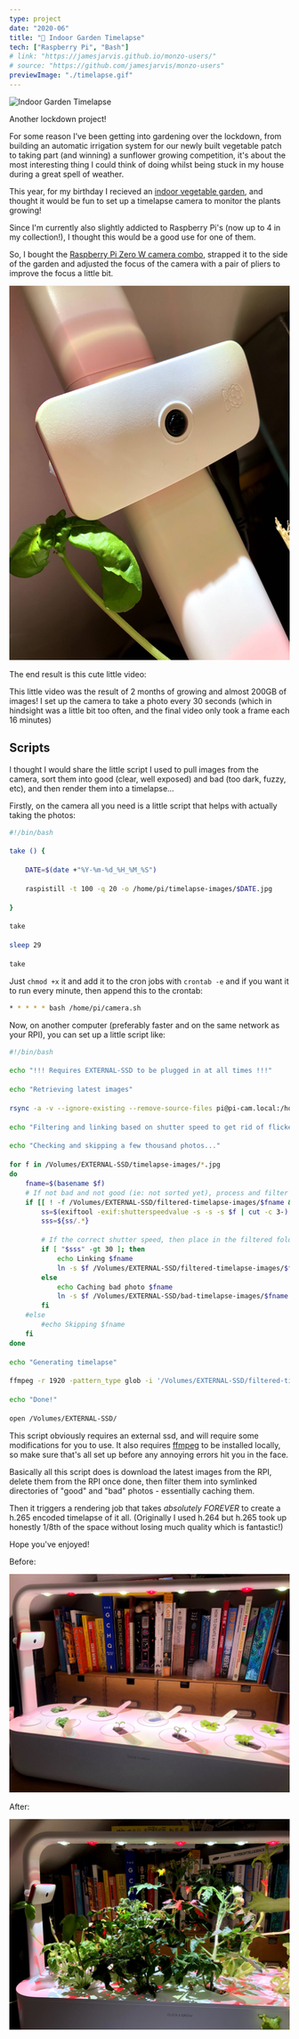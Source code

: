 ```yaml
---
type: project
date: "2020-06"
title: "📸 Indoor Garden Timelapse"
tech: ["Raspberry Pi", "Bash"]
# link: "https://jamesjarvis.github.io/monzo-users/"
# source: "https://github.com/jamesjarvis/monzo-users"
previewImage: "./timelapse.gif"
---
```


![Indoor Garden Timelapse](./timelapse.gif)

Another lockdown project!

For some reason I've been getting into gardening over the lockdown, from building an automatic irrigation system for our newly built vegetable patch to taking part (and winning) a sunflower growing competition, it's about the most interesting thing I could think of doing whilst being stuck in my house during a great spell of weather.

This year, for my birthday I recieved an [indoor vegetable garden](https://amzn.to/31Xp40r), and thought it would be fun to set up a timelapse camera to monitor the plants growing!

Since I'm currently also slightly addicted to Raspberry Pi's (now up to 4 in my collection!), I thought this would be a good use for one of them.

So, I bought the [Raspberry Pi Zero W camera combo](https://thepihut.com/products/adafruit-raspberry-pi-zero-w-camera-pack-includes-pi-zero), strapped it to the side of the garden and adjusted the focus of the camera with a pair of pliers to improve the focus a little bit.

![Pi Cam](./pi-cam.jpg)

The end result is this cute little video:

<!-- TODO: insert video -->

This little video was the result of 2 months of growing and almost 200GB of images!
I set up the camera to take a photo every 30 seconds (which in hindsight was a little bit too often, and the final video only took a frame each 16 minutes)

## Scripts

I thought I would share the little script I used to pull images from the camera, sort them into good (clear, well exposed) and bad (too dark, fuzzy, etc), and then render them into a timelapse...

Firstly, on the camera all you need is a little script that helps with actually taking the photos:

```bash
#!/bin/bash

take () {

    DATE=$(date +"%Y-%m-%d_%H_%M_%S")

    raspistill -t 100 -q 20 -o /home/pi/timelapse-images/$DATE.jpg

}

take

sleep 29

take
```

Just `chmod +x` it and add it to the cron jobs with `crontab -e` and if you want it to run every minute, then append this to the crontab:

```bash
* * * * * bash /home/pi/camera.sh
```

Now, on another computer (preferably faster and on the same network as your RPI), you can set up a little script like:

```bash
#!/bin/bash

echo "!!! Requires EXTERNAL-SSD to be plugged in at all times !!!"

echo "Retrieving latest images"

rsync -a -v --ignore-existing --remove-source-files pi@pi-cam.local:/home/pi/timelapse-images/ /Volumes/EXTERNAL-SSD/timelapse-images

echo "Filtering and linking based on shutter speed to get rid of flickers - VERY SLOW STEP"

echo "Checking and skipping a few thousand photos..."

for f in /Volumes/EXTERNAL-SSD/timelapse-images/*.jpg
do
    fname=$(basename $f)
    # If not bad and not good (ie: not sorted yet), process and filter
    if [[ ! -f /Volumes/EXTERNAL-SSD/filtered-timelapse-images/$fname && ! -f /Volumes/EXTERNAL-SSD/bad-timelapse-images/$fname ]]; then
        ss=$(exiftool -exif:shutterspeedvalue -s -s -s $f | cut -c 3-)
        sss=${ss/.*}

        # If the correct shutter speed, then place in the filtered folder, else cache in the bad folder
        if [ "$sss" -gt 30 ]; then
            echo Linking $fname
            ln -s $f /Volumes/EXTERNAL-SSD/filtered-timelapse-images/$fname
        else
            echo Caching bad photo $fname
            ln -s $f /Volumes/EXTERNAL-SSD/bad-timelapse-images/$fname
        fi
    #else
        #echo Skipping $fname
    fi
done

echo "Generating timelapse"

ffmpeg -r 1920 -pattern_type glob -i '/Volumes/EXTERNAL-SSD/filtered-timelapse-images/*.jpg' -vf "transpose=1" -vcodec libx265 -r 60 /Volumes/EXTERNAL-SSD/filtered-timelapse.mp4 -y

echo "Done!"

open /Volumes/EXTERNAL-SSD/
```

This script obviously requires an external ssd, and will require some modifications for you to use.
It also requires [ffmpeg](https://ffmpeg.org/) to be installed locally, so make sure that's all set up before any annoying errors hit you in the face.

Basically all this script does is download the latest images from the RPI, delete them from the RPI once done, then filter them into symlinked directories of "good" and "bad" photos - essentially caching them.

Then it triggers a rendering job that takes *absolutely FOREVER* to create a h.265 encoded timelapse of it all.
(Originally I used h.264 but h.265 took up honestly 1/8th of the space without losing much quality which is fantastic!)

Hope you've enjoyed!

Before:

![Garden Before](./garden-patch.jpg)

After:

![Garden After](./garden-patch-grown.jpg)
